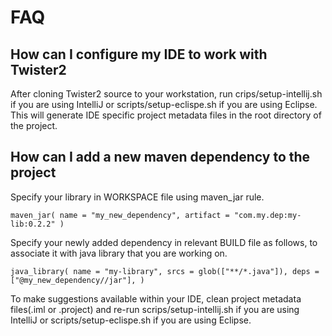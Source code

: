 # FAQ

## How can I configure my IDE to work with Twister2

After cloning Twister2 source to your workstation, run crips/setup-intellij.sh if you are using IntelliJ or scripts/setup-eclispe.sh if you are using Eclipse. This will generate IDE specific project metadata files in the root directory of the project.

## How can I add a new maven dependency to the project

Specify your library in WORKSPACE file using maven\_jar rule.

`maven_jar( name = "my_new_dependency", artifact = "com.my.dep:my-lib:0.2.2" )`

Specify your newly added dependency in relevant BUILD file as follows, to associate it with java library that you are working on.

`java_library( name = "my-library", srcs = glob(["**/*.java"]), deps = ["@my_new_dependency//jar"], )`

To make suggestions available within your IDE, clean project metadata files\(.iml or .project\) and re-run scrips/setup-intellij.sh if you are using IntelliJ or scripts/setup-eclispe.sh if you are using Eclipse.


